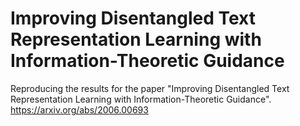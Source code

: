 # Improving Disentangled Text Representation Learning with Information-Theoretic Guidance

Reproducing the results for the paper "Improving Disentangled Text Representation Learning with Information-Theoretic Guidance". 
https://arxiv.org/abs/2006.00693


